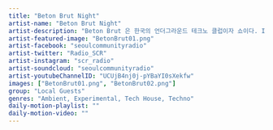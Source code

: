 ```yaml
---
title: "Beton Brut Night"	
artist-name: "Beton Brut Night"	
artist-description: "Beton Brut 은 한국의 언더그라운드 테크노 클럽이자 쇼이다. Inger 와 QNA 를 중심으로 진행되며 Ambient, Experimental, Tech House, Techno 등의 장르를 다루고있다."	
artist-featured-image: "BetonBrut01.png"	
artist-facebook: "seoulcommunityradio"	
artist-twitter: "Radio_SCR"	
artist-instagram: "scr_radio"	
artist-soundcloud: "seoulcommunityradio"	
artist-youtubeChannelID: "UCUjB4nj0j-pYBaYI0sXekfw"	
images: ["BetonBrut01.png", "BetonBrut02.png"]
group: "Local Guests"	
genres: "Ambient, Experimental, Tech House, Techno"	
daily-motion-playlist: ""	
daily-motion-video: ""		
---
```


